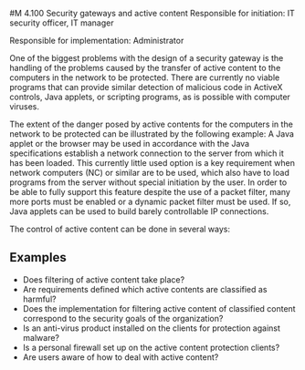 #M 4.100 Security gateways and active content
Responsible for initiation: IT security officer, IT manager

Responsible for implementation: Administrator

One of the biggest problems with the design of a security gateway is the handling of the problems caused by the transfer of active content to the computers in the network to be protected. There are currently no viable programs that can provide similar detection of malicious code in ActiveX controls, Java applets, or scripting programs, as is possible with computer viruses.

The extent of the danger posed by active contents for the computers in the network to be protected can be illustrated by the following example: A Java applet or the browser may be used in accordance with the Java specifications establish a network connection to the server from which it has been loaded. This currently little used option is a key requirement when network computers (NC) or similar are to be used, which also have to load programs from the server without special initiation by the user. In order to be able to fully support this feature despite the use of a packet filter, many more ports must be enabled or a dynamic packet filter must be used. If so, Java applets can be used to build barely controllable IP connections.

The control of active content can be done in several ways:



## Examples 
* Does filtering of active content take place?
* Are requirements defined which active contents are classified as harmful?
* Does the implementation for filtering active content of classified content correspond to the security goals of the organization?
* Is an anti-virus product installed on the clients for protection against malware?
* Is a personal firewall set up on the active content protection clients?
* Are users aware of how to deal with active content?




